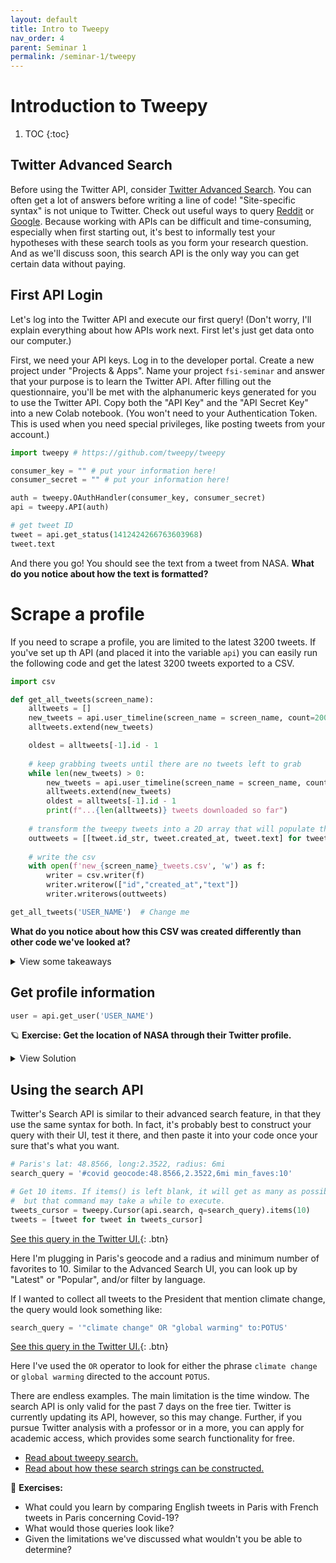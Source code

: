 ```yaml
---
layout: default
title: Intro to Tweepy
nav_order: 4
parent: Seminar 1
permalink: /seminar-1/tweepy
---
```


# Introduction to Tweepy

1. TOC
{:toc}

## Twitter Advanced Search

Before using the Twitter API, consider [Twitter Advanced Search](https://twitter.com/search-advanced?lang=en). You can often
get a lot of answers before writing a line of code! "Site-specific syntax" is
not unique to Twitter. Check out useful ways to query [Reddit](https://www.reddit.com/wiki/search/)
or [Google](https://support.google.com/websearch/answer/2466433?hl=en). Because
working with APIs can be difficult and time-consuming, especially when first
starting out, it's best to informally test your hypotheses with these search tools as you form your
research question. And as we'll discuss soon, this search API is the only way you can get certain data without paying.

## First API Login

Let's log into the Twitter API and execute our first query! (Don't worry, I'll
explain everything about how APIs work next. First let's just get data onto
our computer.)

First, we need your API keys. Log in to the developer portal.
Create a new project under "Projects & Apps". Name your project
`fsi-seminar` and answer that your purpose is to learn the Twitter API. 
After filling out the questionnaire, you'll be met with the alphanumeric keys
generated for you to use the Twitter API. Copy both the "API Key" and the
"API Secret Key" into a new Colab notebook. (You won't need to your Authentication
Token. This is used when you need special privileges, like posting tweets from
your account.)

```python
import tweepy # https://github.com/tweepy/tweepy

consumer_key = "" # put your information here!
consumer_secret = "" # put your information here!

auth = tweepy.OAuthHandler(consumer_key, consumer_secret)
api = tweepy.API(auth)

# get tweet ID
tweet = api.get_status(1412424266763603968)
tweet.text
```

And there you go! You should see the text from a tweet from NASA. 
**What do you notice about how the text is formatted?**

# Scrape a profile

If you need to scrape a profile, you are limited to the latest 3200 tweets.
If you've set up th API (and placed it into the variable `api`) you can 
easily run the following code and get the latest 3200 tweets exported to 
a CSV. 

```python
import csv

def get_all_tweets(screen_name):
    alltweets = []  
    new_tweets = api.user_timeline(screen_name = screen_name, count=200)
    alltweets.extend(new_tweets)

    oldest = alltweets[-1].id - 1
    
    # keep grabbing tweets until there are no tweets left to grab
    while len(new_tweets) > 0:
        new_tweets = api.user_timeline(screen_name = screen_name, count=200, max_id=oldest)
        alltweets.extend(new_tweets)
        oldest = alltweets[-1].id - 1
        print(f"...{len(alltweets)} tweets downloaded so far")
    
    # transform the tweepy tweets into a 2D array that will populate the csv 
    outtweets = [[tweet.id_str, tweet.created_at, tweet.text] for tweet in alltweets]
    
    # write the csv  
    with open(f'new_{screen_name}_tweets.csv', 'w') as f:
        writer = csv.writer(f)
        writer.writerow(["id","created_at","text"])
        writer.writerows(outtweets)

get_all_tweets('USER_NAME')  # Change me
```

**What do you notice about how this CSV was created differently than other code
we've looked at?**

<details> 
    <summary><a class="btn btn-purple">View some takeaways</a></summary>
    <ul>
        <li>Because we're using tweepy, we can get to the text and timestamp information straight from what tweepy calls a Tweet object. You can't do this with JSON, but tweepy already parsed the most important features and making them easily accessible.</li>
        <li>We're using python's <a href="https://docs.python.org/3/library/csv.html">csv library</a> instead of Pandas to write the CSV. If you're not analyzing the data and just want to make a CSV, using this library can be useful.</li>
    </ul>
</details>

## Get profile information

```python
user = api.get_user('USER_NAME')
```

🪐 **Exercise: Get the location of NASA through their Twitter profile.**

<details><summary><a class="btn btn-purple">View Solution</a></summary>
<script src="https://gist.github.com/kmcelwee/d23a027129b0b4f2026afb519a8873c5.js"></script>
</details>

## Using the search API

Twitter's Search API is similar to their advanced search feature, in that 
they use the same syntax for both. In fact, it's probably best to
construct your query with their UI, test it there, and then paste it into
your code once your sure that's what you want.

```python
# Paris's lat: 48.8566, long:2.3522, radius: 6mi
search_query = '#covid geocode:48.8566,2.3522,6mi min_faves:10'

# Get 10 items. If items() is left blank, it will get as many as possible,
#  but that command may take a while to execute.
tweets_cursor = tweepy.Cursor(api.search, q=search_query).items(10)
tweets = [tweet for tweet in tweets_cursor]
```

[See this query in the Twitter UI.](https://twitter.com/search?q=%23covid%20geocode%3A48.8566%2C2.3522%2C6mi%20min_faves%3A10&src=typed_query&f=live){: .btn}

Here I'm plugging in Paris's geocode and a radius and minimum number of favorites
to 10. Similar to the Advanced Search UI, you can look up by "Latest" or "Popular", 
and/or filter by language.

If I wanted to collect all tweets to the President that mention climate
change, the query would look something like:

```python
search_query = '"climate change" OR "global warming" to:POTUS'
```

[See this query in the Twitter UI.](https://twitter.com/search?q=%22climate%20change%22%20OR%20%22global%20warming%22%20to%3APOTUS&src=typed_query&f=live){: .btn}

Here I've used the `OR` operator to look for either the phrase `climate change`
or `global warming` directed to the account `POTUS`.

There are endless examples. The main limitation is the time window. 
The search API is only valid for the past 7 days on the
free tier. Twitter is currently updating its API, however, so this may change.
Further, if you pursue Twitter analysis with a professor or in a more, you can
apply for academic access, which provides some search functionality for free.

* [Read about tweepy search.](https://docs.tweepy.org/en/v3.5.0/api.html#help-methods)
* [Read about how these search strings can be constructed.](https://developer.twitter.com/en/docs/twitter-api/tweets/search/integrate/build-a-query)

🦠 **Exercises:**
* What could you learn by comparing English tweets in Paris with French tweets in Paris concerning Covid-19?
* What would those queries look like?
* Given the limitations we've discussed what wouldn't you be able to determine?

